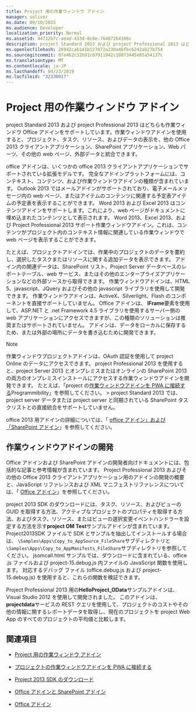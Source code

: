 ```yaml
---
title: Project 用の作業ウィンドウ アドイン
manager: soliver
ms.date: 09/10/2015
ms.audience: Developer
localization_priority: Normal
ms.assetid: 44712b7c-aead-433d-8c0e-76407264166c
description: project Standard 2013 および project Professional 2013 はどちらも作業ウィンドウ Office アドインをサポートしています。作業ウィンドウアドインを使用すると、プロジェクト、タスク、リソース、およびデータの表示を、他の Office 2013 クライアントアプリケーション、SharePoint アプリケーション、Web パーツ、その他の web ページ、外部データと統合できます。
ms.openlocfilehash: 26942cab1d1b127872a230a46fbc6242ab27b754
ms.sourcegitcommit: 8fe462c32b91c87911942c188f3445e85a54137c
ms.translationtype: MT
ms.contentlocale: ja-JP
ms.lasthandoff: 04/23/2019
ms.locfileid: "32330017"
---
```

# <a name="task-pane-add-ins-for-project"></a>Project 用の作業ウィンドウ アドイン

project Standard 2013 および project Professional 2013 はどちらも作業ウィンドウ Office アドインをサポートしています。作業ウィンドウアドインを使用すると、プロジェクト、タスク、リソース、およびデータの表示を、他の Office 2013 クライアントアプリケーション、SharePoint アプリケーション、Web パーツ、その他の web ページ、外部データと統合できます。
  
office アドインは、いくつかの office 2013 クライアントアプリケーションでサポートされている拡張モデルです。 完全なアドインプラットフォームには、コンテキスト、コンテンツ、および作業ウィンドウアドインの種類が含まれています。 Outlook 2013 ではメールアドインがサポートされており、電子メールメッセージ内の web ページ、またはアイテムのコンテンツに関連する予定表アイテムの予定表を表示することができます。 Word 2013 および Excel 2013 はコンテンツアドインをサポートします。これにより、web ページがドキュメントに埋め込まれたコンテンツとして表示されます。 Word 2013、Excel 2013、および Project Professional 2013 サポート作業ウィンドウアドイン。これは、コンテンツがプロジェクト内のコンテキスト情報に関連している作業ウィンドウで web ページを表示することができます。
  
たとえば、プロジェクトアドインでは、作業中のプロジェクトのデータを要約し、選択したタスクまたはリソースに関する追加データを表示できます。 アドイン内の関連データは、SharePoint リスト、Project Server データベースのレポートテーブル、web サービス、またはその他のエンタープライズアプリケーションなどの外部ソースから取得できます。 作業ウィンドウアドインは、HTML 5、javascript、JQuery およびその他の javascript ライブラリを使用して開発できます。 作業ウィンドウアドインは、ActiveX、Silverlight、Flash のコンポーネントを直接サポートしていません。 Office アドインは、 **IFrame**要素を使用して、ASP.NET と .net Framework 4.5 ライブラリを使用するサーバー側の web アプリケーションにアクセスできますが、この種類のソリューションは推奨またはサポートされていません。 アドインは、データをローカルに保存するため、または外部の場所にデータを書き込むために開発できます。 
  
> [!NOTE]
> 作業ウィンドウプロジェクトアドインは、OAuth 認証を使用して project Online のデータにアクセスできます。 project Professional 2013 を使用すると、project Server 2013 とオンプレミスまたはオンラインの SharePoint 2013 の両方のオンプレミスインストールにアクセスする作業ウィンドウアドインを開発できます。 たとえば、「project の[作業ウィンドウアドインを PWA に接続する](https://blogs.msdn.com/b/project_programmability/archive/2012/11/02/connecting-a-project-task-pane-app-to-pwa.aspx)Programmibility」を参照してください。 > project Standard 2013 では、project server データまたは project server と同期されている SharePoint タスクリストとの直接統合をサポートしていません。 
  
office 2013 用アドインの詳細については、「 [office アドイン」および「SharePoint アドイン](https://msdn.microsoft.com/library/office/fp161507%28v=office.15%29)」を参照してください。 
  
## <a name="developing-task-pane-add-ins"></a>作業ウィンドウアドインの開発

Office アドインおよび SharePoint アドインの開発者向けドキュメントには、包括的な記事と参考情報が含まれています。 Project Professional 2013 およびその他の Office 2013 クライアントアプリケーション用のアドインの開発の概要と、JavaScript リファレンスおよび XML マニフェストリファレンスについては、「 [Office アドイン](https://msdn.microsoft.com/library/office/apps/jj220060%28v=office.15%29)」を参照してください。
  
project 2013 SDK のダウンロードには、タスク、リソース、およびビューの GUID を取得する方法、アクティブなプロジェクトのプロパティを取得する方法、およびタスク、リソース、またはビューの選択変更イベントハンドラーを設定する方法を示す**project OM Test**サンプルアドインが含まれています。 Project2013SDK ファイルで SDK とサンプルを抽出してインストールする場合は、 `\Samples\Apps\Copy_to_AppSource_FileShare`サブディレクトリと`\Samples\Apps\Copy_to_AppManifests_FileShare`サブディレクトリを参照してください。 jsomcall.html サンプルでは、ダウンロードに含まれている、office .js ファイルおよび project-15.debug.js 内ファイルの JavaScript 関数を使用します。 対応するデバッグ ファイル (office.debug.js および project-15.debug.js) を使用すると、これらの関数を検証できます。 
  
Project Professional 2013 用の**HelloProject_OData**サンプルアドインは、Visual Studio 2012 を使用して開発されました。 このアドインは、 **projectdata**サービスの REST クエリを使用して、プロジェクトのコストやその他の情報に関するレポートデータを取得し、現在のプロジェクトを project Web App のすべてのプロジェクトの平均値と比較します。 
  
## <a name="see-also"></a>関連項目
<a name="bk_addresources"> </a>

- [Project 用の作業ウィンドウ アドイン](https://msdn.microsoft.com/library/office/apps/fp161143%28v=office.15%29)
    
- [プロジェクトの作業ウィンドウアドインを PWA に接続する](https://blogs.msdn.com/b/project_programmability/archive/2012/11/02/connecting-a-project-task-pane-app-to-pwa.aspx)
    
- [Project 2013 SDK のダウンロード](https://www.microsoft.com/en-us/download/details.aspx?id=30435%20)
    
- [Office アドインと SharePoint アドイン](https://msdn.microsoft.com/library/office/fp161507%28v=office.15%29)
    
- [Office アドイン](https://msdn.microsoft.com/library/office/apps/jj220060%28v=office.15%29)
    

